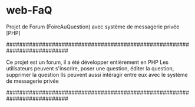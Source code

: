 # web-FaQ
Projet de Forum (FoireAuQuestion) avec système de messagerie privée [PHP]


###########################################################################

Ce projet est un forum, il a été développer entièrement en PHP
Les utilisateurs peuvent s'inscrire, poser une question, éditer la question, supprimer la question
Ils peuvent aussi intéragir entre eux avec le système de messagerie privée

###########################################################################
